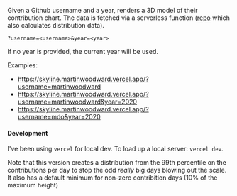 Given a Github username and a year, renders a 3D model of their contribution chart. The data is fetched via a serverless function ([repo](https://github.com/martinwoodward/json-contributions) which also calculates distribution data).

```
?username=<username>&year=<year>
```

If no year is provided, the current year will be used.

Examples: 
 - https://skyline.martinwoodward.vercel.app/?username=martinwoodward
 - https://skyline.martinwoodward.vercel.app/?username=martinwoodward&year=2020
 - https://skyline.martinwoodward.vercel.app/?username=mdo&year=2020

#### Development

I've been using `vercel` for local dev. To load up a local server: `vercel dev`.

Note that this version creates a distribution from the 99th percentile on the contributions per day to stop the odd _really_ big days blowing out the scale. It also has a default minimum for non-zero contribition days (10% of the maximum height)


